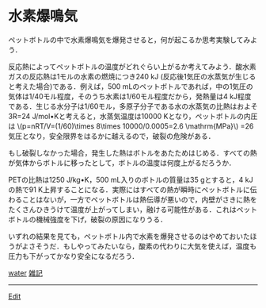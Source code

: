 # 水素爆鳴気

ペットボトルの中で水素爆鳴気を爆発させると，何が起こるか思考実験してみよう．

反応熱によってペットボトルの温度がどれぐらい上がるか考えてみよう．酸水素ガスの反応熱は1モルの水素の燃焼につき240 kJ (反応後1気圧の水蒸気が生じると考えた場合)である．例えば，500 mLのペットボトルであれば，中の1気圧の気体は1/40モル程度，そのうち水素は1/60モル程度だから，発熱量は4 kJ程度である．生じる水分子は1/60モル，多原子分子である水の水蒸気の比熱はおよそ3R=24 J/mol•Kと考えると，水蒸気温度は10000 Kとなり，ペットボトルの内圧は \\(p=nRT/V=(1/60)\times 8\times 10000/0.0005=2.6 \mathrm{MPa}\\) =26気圧となり，安全限界をはるかに越えるので，破裂の危険がある．

もし破裂しなかった場合，発生した熱はボトルをあたためはじめる．すべての熱が気体からボトルに移ったとして，ボトルの温度は何度上がるだろうか．

PETの比熱は1250 J/kg•K，500 mL入りのボトルの質量は35 gとすると，4 kJの熱で91 K上昇することになる．実際にはすべての熱が瞬時にペットボトルに伝わることはないが，一方でペットボトルは熱伝導が悪いので，内壁がさきに熱をたくさんひきうけて温度が上がってしまい，融ける可能性がある．これはペットボトルの機械強度を下げ，破裂の原因になりうる．

いずれの結果を見ても，ペットボトル内で水素を爆発させるのはやめておいたほうがよさそうだ．もしやってみたいなら，酸素の代わりに大気を使えば，温度も圧力も下がってかなり安全になるだろう．



[water](water.md) [雑記](雑記.md)





----
[Edit](https://github.com/vitroid/vitroid.github.io/edit/master/MD/水素爆鳴気.md)

